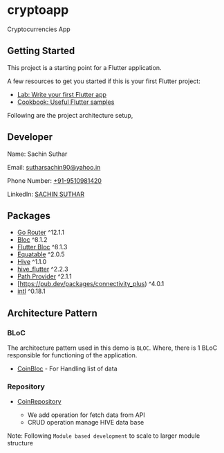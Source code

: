 # cryptoapp

Cryptocurrencies App

## Getting Started

This project is a starting point for a Flutter application.

A few resources to get you started if this is your first Flutter project:

- [Lab: Write your first Flutter app](https://docs.flutter.dev/get-started/codelab)
- [Cookbook: Useful Flutter samples](https://docs.flutter.dev/cookbook)


Following are the project architecture setup,

## Developer

Name: Sachin Suthar

Email: sutharsachin90@yahoo.in

Phone Number: [+91-9510981420](tel:+919510981420)

LinkedIn: [SACHIN SUTHAR](https://www.linkedin.com/in/sutharsachin/)

## Packages

- [Go Router](https://pub.dev/packages/go_router) ^12.1.1
- [Bloc](https://pub.dev/packages/bloc) ^8.1.2
- [Flutter Bloc](https://pub.dev/packages/flutter_bloc) ^8.1.3
- [Equatable](https://pub.dev/packages/equatable) ^2.0.5
- [Hive](https://pub.dev/packages/hive_flutter/versions) ^1.1.0
- [hive_flutter](https://pub.dev/packages/hive) ^2.2.3
- [Path Provider](https://pub.dev/packages/path_provider) ^2.1.1
- [https://pub.dev/packages/connectivity_plus) ^4.0.1
- [intl](https://pub.dev/packages/intl) ^0.18.1


## Architecture Pattern

### BLoC

The architecture pattern used in this demo is `BLOC`. Where, there is 1 BLoC responsible for
functioning of the application.

- [CoinBloc](.lib/modules/bloc/coin_bloc.dart) - For Handling list of data

### Repository

- [CoinRepository](.lib/modules/repositories/coin_repository.dart)

    - We add operation for fetch data from API
    - CRUD operation manage HIVE data base


Note: Following `Module based development` to scale to larger module structure

